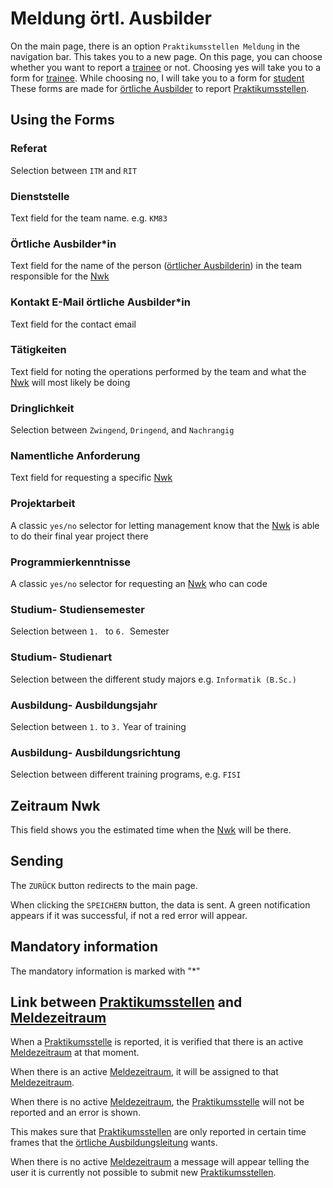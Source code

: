 # Meldung örtl. Ausbilder

On the main page, there is an option `Praktikumsstellen Meldung` in the navigation bar.
This takes you to a new page.
On this page, you can choose whether you want to report a [trainee](./../glossary.md#auszubildende) or not.
Choosing yes will take you to a form for [trainee](./../glossary.md#auszubildende). While choosing no, I will take you to a form for [student](./../glossary.md#studentin)
These forms are made for [örtliche Ausbilder](./../glossary.md#ortliche-ausbilderin) to report [Praktikumsstellen](./../glossary.md#praktikumsstelle).

## Using the Forms

### Referat

Selection between `ITM` and `RIT`

### Dienststelle

Text field for the team name. e.g. `KM83`

### Örtliche Ausbilder*in

Text field for the name of the person ([örtlicher Ausbilderin](./../glossary.md#ortliche-ausbilderin)) in the team responsible for the [Nwk](./../glossary.md#nwk)

### Kontakt E-Mail örtliche Ausbilder*in

Text field for the contact email

### Tätigkeiten

Text field for noting the operations performed by the team and what the [Nwk](./../glossary.md#nwk) will most likely be doing

### Dringlichkeit

Selection between `Zwingend`, `Dringend`, and `Nachrangig`

### Namentliche Anforderung

Text field for requesting a specific [Nwk](./../glossary.md#nwk)

### Projektarbeit

A classic `yes/no` selector for letting management know that the [Nwk](./../glossary.md#nwk) is
able to do their final year project there

### Programmierkenntnisse

A classic `yes/no` selector for requesting an [Nwk](./../glossary.md#nwk) who can code

### Studium- Studiensemester

Selection between `1. ` to `6.`  Semester

### Studium- Studienart

Selection between the different study majors e.g. `Informatik (B.Sc.)`

### Ausbildung- Ausbildungsjahr

Selection between `1.` to `3.` Year of training

### Ausbildung- Ausbildungsrichtung

Selection between different training programs, e.g. `FISI`

## Zeitraum Nwk

This field shows you the estimated time when the [Nwk](./../glossary.md#nwk) will be there.

## Sending

The `ZURÜCK` button redirects to the main page.

When clicking the `SPEICHERN` button, the data is sent.
A green notification appears if it was successful, if not a red error will appear.

## Mandatory information

The mandatory information is marked with "*"

## Link between [Praktikumsstellen](../glossary.md#praktikumsstelle) and [Meldezeitraum](../glossary.md#meldezeitraum)
When a [Praktikumsstelle](../glossary.md#praktikumsstelle) is reported, it is verified that there is an active [Meldezeitraum](../glossary.md#meldezeitraum) at that moment.

When there is an active [Meldezeitraum](../glossary.md#meldezeitraum), it will be assigned to that [Meldezeitraum](../glossary.md#meldezeitraum).

When there is no active [Meldezeitraum](../glossary.md#meldezeitraum), the [Praktikumsstelle](../glossary.md#praktikumsstelle) will not be reported and an error is shown.

This makes sure that [Praktikumsstellen](../glossary.md#praktikumsstelle) are only reported in certain time frames that the [örtliche Ausbildungsleitung](../glossary.md#ortliche-ausbildungsleitung) wants.

When there is no active [Meldezeitraum](../glossary.md#meldezeitraum) a message will appear telling the user it is currently not
possible to submit new [Praktikumsstellen](../glossary.md#praktikumsstelle).
